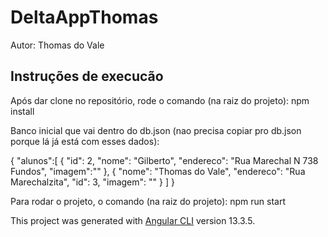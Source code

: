 # DeltaAppThomas

Autor: Thomas do Vale

## Instruções de execucão

Após dar clone no repositório, rode o comando (na raiz do projeto):
        npm install

Banco inicial que vai dentro do db.json (nao precisa copiar pro db.json porque lá já está com esses dados):

{
    "alunos":[
            {
      "id": 2,
      "nome": "Gilberto",
      "endereco": "Rua Marechal N 738 Fundos",
      "imagem":""
    },
    {
      "nome": "Thomas do Vale",
      "endereco": "Rua Marechalzita",
      "id": 3,
      "imagem": ""
    }
    ]
}

Para rodar o projeto, o comando (na raiz do projeto):
        npm run start


This project was generated with [Angular CLI](https://github.com/angular/angular-cli) version 13.3.5.

